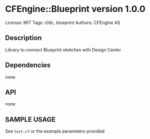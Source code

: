 # CFEngine::Blueprint version 1.0.0

License: MIT
Tags: cfdc, blueprint
Authors: CFEngine AS

## Description
Library to connect Blueprint sketches with Design Center

## Dependencies
none

## API
none

## SAMPLE USAGE
See `test.cf` or the example parameters provided

